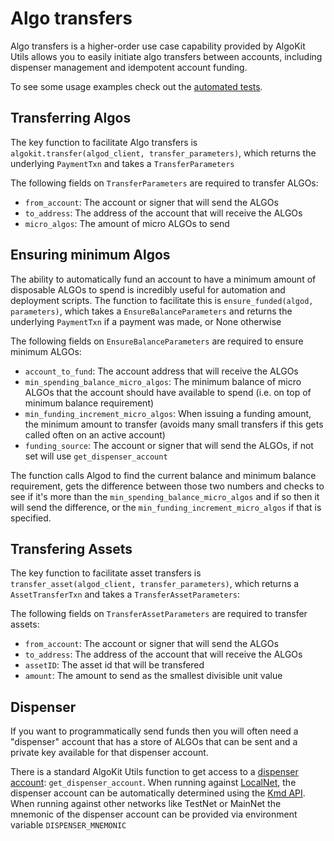 # Algo transfers

Algo transfers is a higher-order use case capability provided by AlgoKit Utils allows you to easily initiate algo transfers between accounts, including dispenser management and
idempotent account funding.

To see some usage examples check out the [automated tests](https://github.com/algorandfoundation/algokit-utils-py/blob/main/tests/test_transfer.py).

## Transferring Algos

The key function to facilitate Algo transfers is `algokit.transfer(algod_client, transfer_parameters)`, which returns the underlying `PaymentTxn` and takes a `TransferParameters`

The following fields on `TransferParameters` are required to transfer ALGOs:

- `from_account`: The account or signer that will send the ALGOs
- `to_address`: The address of the account that will receive the ALGOs
- `micro_algos`: The amount of micro ALGOs to send

## Ensuring minimum Algos

The ability to automatically fund an account to have a minimum amount of disposable ALGOs to spend is incredibly useful for automation and deployment scripts.
The function to facilitate this is `ensure_funded(algod, parameters)`, which takes a `EnsureBalanceParameters` and returns the underlying `PaymentTxn` if a payment was made, or None otherwise

The following fields on `EnsureBalanceParameters` are required to ensure minimum ALGOs:

- `account_to_fund`: The account address that will receive the ALGOs
- `min_spending_balance_micro_algos`: The minimum balance of micro ALGOs that the account should have available to spend (i.e. on top of minimum balance requirement)
- `min_funding_increment_micro_algos`: When issuing a funding amount, the minimum amount to transfer (avoids many small transfers if this gets called often on an active account)
- `funding_source`: The account or signer that will send the ALGOs, if not set will use `get_dispenser_account`

The function calls Algod to find the current balance and minimum balance requirement, gets the difference between those two numbers and checks to see if it's more than the
`min_spending_balance_micro_algos` and if so then it will send the difference, or the `min_funding_increment_micro_algos` if that is specified.

## Transfering Assets

The key function to facilitate asset transfers is `transfer_asset(algod_client, transfer_parameters)`, which returns a `AssetTransferTxn` and takes a `TransferAssetParameters`:

The following fields on `TransferAssetParameters` are required to transfer assets:

- `from_account`: The account or signer that will send the ALGOs
- `to_address`: The address of the account that will receive the ALGOs
- `assetID`: The asset id that will be transfered
- `amount`: The amount to send as the smallest divisible unit value

## Dispenser

If you want to programmatically send funds then you will often need a "dispenser" account that has a store of ALGOs that can be sent and a private key available for that dispenser account.

There is a standard AlgoKit Utils function to get access to a [dispenser account](./account.md#account): `get_dispenser_account`. When running against
[LocalNet](https://github.com/algorandfoundation/algokit-cli/blob/main/docs/features/localnet.md), the dispenser account can be automatically determined using the
[Kmd API](https://developer.algorand.org/docs/rest-apis/kmd). When running against other networks like TestNet or MainNet the mnemonic of the dispenser account can be provided via environment
variable `DISPENSER_MNEMONIC`
